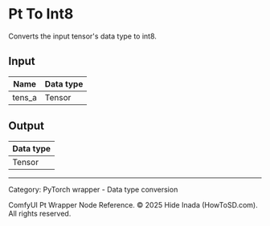 # Pt To Int8
Converts the input tensor's data type to int8.

## Input
| Name | Data type |
|---|---|
| tens_a | Tensor |

## Output
| Data type |
|---|
| Tensor |

<HR>
Category: PyTorch wrapper - Data type conversion

ComfyUI Pt Wrapper Node Reference. © 2025 Hide Inada (HowToSD.com). All rights reserved.
